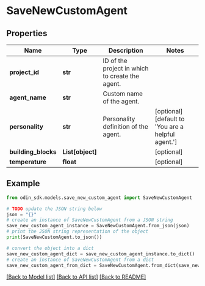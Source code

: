 # SaveNewCustomAgent


## Properties

Name | Type | Description | Notes
------------ | ------------- | ------------- | -------------
**project_id** | **str** | ID of the project in which to create the agent. | 
**agent_name** | **str** | Custom name of the agent. | 
**personality** | **str** | Personality definition of the agent. | [optional] [default to 'You are a helpful agent.']
**building_blocks** | **List[object]** |  | [optional] 
**temperature** | **float** |  | [optional] 

## Example

```python
from odin_sdk.models.save_new_custom_agent import SaveNewCustomAgent

# TODO update the JSON string below
json = "{}"
# create an instance of SaveNewCustomAgent from a JSON string
save_new_custom_agent_instance = SaveNewCustomAgent.from_json(json)
# print the JSON string representation of the object
print(SaveNewCustomAgent.to_json())

# convert the object into a dict
save_new_custom_agent_dict = save_new_custom_agent_instance.to_dict()
# create an instance of SaveNewCustomAgent from a dict
save_new_custom_agent_from_dict = SaveNewCustomAgent.from_dict(save_new_custom_agent_dict)
```
[[Back to Model list]](../README.md#documentation-for-models) [[Back to API list]](../README.md#documentation-for-api-endpoints) [[Back to README]](../README.md)


